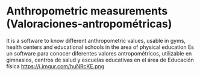 # Anthropometric measurements (Valoraciones-antropométricas)
It is a software to know different anthropometric values, usable in gyms, health centers and educational schools in the area of physical education
Es un software para conocer diferentes valores antropométricos, utilizable en gimnasios, centros de salud y escuelas educativas en el área de Educación física
https://i.imgur.com/huNRcKE.png
